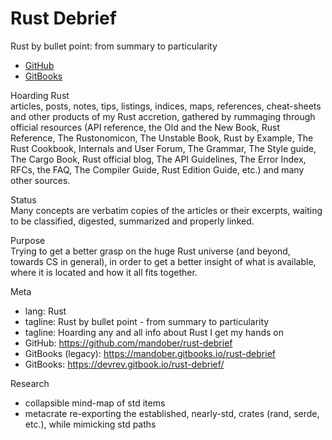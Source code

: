 # Rust Debrief

Rust by bullet point: from summary to particularity
- [GitHub](https://github.com/mandober/rust-debrief)
- [GitBooks](https://mandober.gitbooks.io/rust-debrief)

Hoarding Rust    
articles, posts, notes, tips, listings, indices, maps, references, cheat-sheets and other products of my Rust accretion, gathered by rummaging through official resources (API reference, the Old and the New Book, Rust Reference, The Rustonomicon, The Unstable Book, Rust by Example, The Rust Cookbook, Internals and User Forum, The Grammar, The Style guide, The Cargo Book, Rust official blog, The API Guidelines, The Error Index, RFCs, the FAQ, The Compiler Guide, Rust Edition Guide, etc.) and many other sources.

Status    
Many concepts are verbatim copies of the articles or their excerpts, waiting to be classified, digested, summarized and properly linked.

Purpose    
Trying to get a better grasp on the huge Rust universe (and beyond, towards CS in general), in order to get a better insight of what is available, where it is located and how it all fits together.

Meta    
- lang: Rust
- tagline: Rust by bullet point - from summary to particularity
- tagline: Hoarding any and all info about Rust I get my hands on
- GitHub: https://github.com/mandober/rust-debrief
- GitBooks (legacy): https://mandober.gitbooks.io/rust-debrief
- GitBooks: https://devrev.gitbook.io/rust-debrief/

Research     
- collapsible mind-map of std items
- metacrate re-exporting the established, nearly-std, crates (rand, serde, etc.), while mimicking std paths

